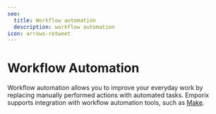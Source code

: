```yaml
---
seo:
  title: Workflow automation
  description: workflow automation
icon: arrows-retweet
---
```


# Workflow Automation

Workflow automation allows you to improve your everyday work by replacing manually performed actions with automated tasks.
Emporix supports integration with workflow automation tools, such as [Make](Emporix-make.md).
